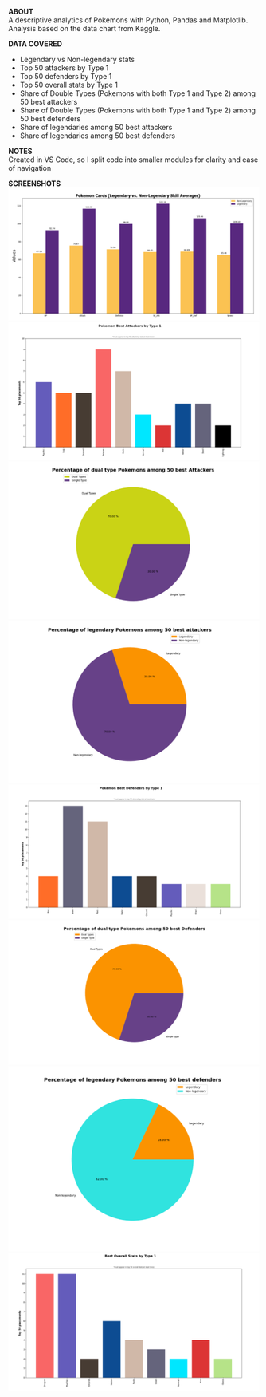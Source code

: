 
<strong>ABOUT</strong><br>
A descriptive analytics of Pokemons with Python, Pandas and Matplotlib. Analysis based on the data chart from Kaggle.

<strong>DATA COVERED</strong><br>
- Legendary vs Non-legendary stats
- Top 50 attackers by Type 1
- Top 50 defenders by Type 1
- Top 50 overall stats by Type 1
- Share of Double Types (Pokemons with both Type 1 and Type 2) among 50 best attackers
- Share of Double Types (Pokemons with both Type 1 and Type 2) among 50 best defenders
- Share of legendaries among 50 best attackers
- Share of legendaries among 50 best defenders 

<strong>NOTES</strong><br>
Created in VS Code, so I split code into smaller modules for clarity and ease of navigation 

<strong>SCREENSHOTS</strong>
<img src="./assets/pokemon_legendary.png" />
<img src="./assets/best_attackers_by_type.png" />
<img src="./assets/dual_types_among_best_attackers.png" />
<img src="./assets/legendaries_among_best_attackers.png" />
<img src="./assets/best_defenders_by_type.png" />
<img src="./assets/dual_types_among_best_defenders.png" />
<img src="./assets/legendaries_among_best_defenders.png" />
<img src="./assets/best_overall_stats_by_type.png" />




